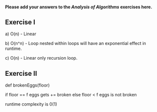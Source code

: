 #### Please add your answers to the ***Analysis of  Algorithms*** exercises here.

## Exercise I

a) O(n) - Linear 

b) O(n^n) - Loop nested within loops will have an exponential effect in runtime. 

c) O(n) - Linear only recursion loop. 


## Exercise II

def brokenEggs(floor)

  if floor == f
    eggs gets += broken
  else floor < f
    eggs is not broken


runtime complexity is 0(1)


